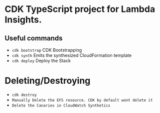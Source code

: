 # CDK TypeScript project for Lambda Insights.


## Useful commands

 * `cdk bootstrap`   CDK Bootstrapping
 * `cdk synth`       Emits the synthesized CloudFormation template
 * `cdk deploy`      Deploy the Stack










# Deleting/Destroying

 * `cdk destroy`
 * `Manually Delete the EFS resource. CDK by default wont delete it`
 * `Delete the Canaries in CloudWatch Synthetics`
